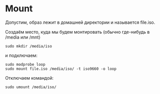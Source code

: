 # Mount

Допустим, образ лежит в домашней директории и называется file.iso.

Создаём место, куда мы будем монтировать (обычно где-нибудь в /media или /mnt)

    sudo mkdir /media/iso

и подключаем:

    sudo modprobe loop
    sudo mount file.iso /media/iso/ -t iso9660 -o loop

Отключаем командой:

    sudo umount /media/iso/
